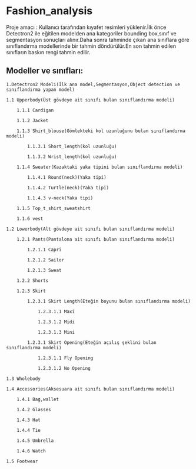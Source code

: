 # Fashion_analysis
Proje amacı : Kullanıcı tarafından kıyafet resimleri yüklenir.İlk önce Detectron2 ile eğitilen modelden ana kategoriler bounding box,sınıf ve segmentasyon sonuçları alınır.Daha sonra tahminde çıkan ana sınıflara göre sınıflandırma modellerinde bir tahmin döndürülür.En son tahmin edilen sınıfların baskın rengi tahmin edilir.

## Modeller ve sınıfları:

	1.Detectron2 Modeli(İlk ana model,Segmentasyon,Object detection ve sınıflandırma yapan model)

	1.1 Upperbody(Üst gövdeye ait sınıfı bulan sınıflandırma modeli)
	
		1.1.1 Cardigan
		
		1.1.2 Jacket
		
		1.1.3 Shirt_blouse(Gömlekteki kol uzunluğunu bulan sınıflandırma modeli)
		
			1.1.3.1 Short_length(kol uzunluğu)
			
			1.1.3.2 Wrist_length(kol uzunluğu)
			
		1.1.4 Sweater(Kazaktaki yaka tipini bulan sınıflandırma modeli)
		
			1.1.4.1 Round(neck)(Yaka tipi)
			
			1.1.4.2 Turtle(neck)(Yaka tipi)
			
			1.1.4.3 v-neck(Yaka tipi)
			
		1.1.5 Top_t_shirt_sweatshirt
		
		1.1.6 vest
		
	1.2 Lowerbody(Alt gövdeye ait sınıfı bulan sınıflandırma modeli)
	
		1.2.1 Pants(Pantalona ait sınıfı bulan sınıflandırma modeli)
		
			1.2.1.1 Capri
			
			1.2.1.2 Sailor 
			
			1.2.1.3 Sweat
			
		1.2.2 Shorts
		
		1.2.3 Skirt
		
			1.2.3.1 Skirt Length(Eteğin boyunu bulan sınıflandırma modeli)
			
				1.2.3.1.1 Maxi
				
				1.2.3.1.2 Midi
				
				1.2.3.1.3 Mini
				
			1.2.3.1 Skirt Opening(Eteğin açılış şeklini bulan sınıflandırma modeli)
			
				1.2.3.1.1 Fly Opening
				
				1.2.3.1.2 No Opening
				
	1.3 Wholebody
	
	1.4 Accessories(Aksesuara ait sınıfı bulan sınıflandırma modeli)
	
		1.4.1 Bag,wallet
		
		1.4.2 Glasses
		
		1.4.3 Hat
		
		1.4.4 Tie
		
		1.4.5 Umbrella
		
		1.4.6 Watch
		
	1.5 Footwear
